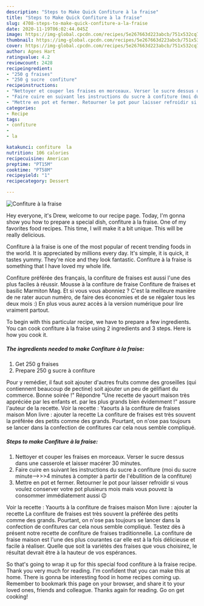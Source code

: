```yaml
---
description: "Steps to Make Quick Confiture à la fraise"
title: "Steps to Make Quick Confiture à la fraise"
slug: 4708-steps-to-make-quick-confiture-a-la-fraise
date: 2020-11-19T06:02:44.045Z
image: https://img-global.cpcdn.com/recipes/5e267663d223abcb/751x532cq70/confiture-a-la-fraise-photo-principale-de-la-recette.jpg
thumbnail: https://img-global.cpcdn.com/recipes/5e267663d223abcb/751x532cq70/confiture-a-la-fraise-photo-principale-de-la-recette.jpg
cover: https://img-global.cpcdn.com/recipes/5e267663d223abcb/751x532cq70/confiture-a-la-fraise-photo-principale-de-la-recette.jpg
author: Agnes Hart
ratingvalue: 4.2
reviewcount: 2428
recipeingredient:
- "250 g fraises"
- "250 g sucre  confiture"
recipeinstructions:
- "Nettoyer et couper les fraises en morceaux. Verser le sucre dessus dans une casserole et laisser macérer 30 minutes."
- "Faire cuire en suivant les instructions du sucre à confiture (moi du sucre minute--&gt;&gt;&gt;4 minutes à compter à partir de l&#39;ébullition de la confiture)"
- "Mettre en pot et fermer. Retourner le pot pour laisser refroidir si vous voulez conserver votre pot plusieurs mois mais vous pouvez la consommer immédiatement aussi 😉"
categories:
- Recipe
tags:
- confiture
- 
- la

katakunci: confiture  la 
nutrition: 106 calories
recipecuisine: American
preptime: "PT15M"
cooktime: "PT58M"
recipeyield: "1"
recipecategory: Dessert

---
```



![Confiture à la fraise](https://img-global.cpcdn.com/recipes/5e267663d223abcb/751x532cq70/confiture-a-la-fraise-photo-principale-de-la-recette.jpg)

Hey everyone, it's Drew, welcome to our recipe page. Today, I'm gonna show you how to prepare a special dish, confiture à la fraise. One of my favorites food recipes. This time, I will make it a bit unique. This will be really delicious.

Confiture à la fraise is one of the most popular of recent trending foods in the world. It is appreciated by millions every day. It's simple, it is quick, it tastes yummy. They're nice and they look fantastic. Confiture à la fraise is something that I have loved my whole life.

Confiture préférée des français, la confiture de fraises est aussi l&#39;une des plus faciles à réussir. Mousse à la confiture de fraise Confiture de fraises et basilic Marmiton Mag. Et si vous vous abonniez ? C&#39;est la meilleure manière de ne rater aucun numéro, de faire des économies et de se régaler tous les deux mois :) En plus vous aurez accès à la version numérique pour lire vraiment partout.


To begin with this particular recipe, we have to prepare a few ingredients. You can cook confiture à la fraise using 2 ingredients and 3 steps. Here is how you cook it.

<!--inarticleads1-->

##### The ingredients needed to make Confiture à la fraise:

1. Get 250 g fraises
1. Prepare 250 g sucre à confiture


Pour y remédier, il faut soit ajouter d&#39;autres fruits comme des groseilles (qui contiennent beaucoup de pectine) soit ajouter un peu de gélifiant du commerce. Bonne soirée !&#34; Répondre &#34;Une recette de yaourt maison très appréciée par les enfants et. par les plus grands bien évidemment !&#34; assure l&#39;auteur de la recette. Voir la recette : Yaourts à la confiture de fraises maison Mon livre : ajouter la recette La confiture de fraises est très souvent la préférée des petits comme des grands. Pourtant, on n&#39;ose pas toujours se lancer dans la confection de confitures car cela nous semble compliqué. 

<!--inarticleads2-->

##### Steps to make Confiture à la fraise:

1. Nettoyer et couper les fraises en morceaux. Verser le sucre dessus dans une casserole et laisser macérer 30 minutes.
1. Faire cuire en suivant les instructions du sucre à confiture (moi du sucre minute--&gt;&gt;&gt;4 minutes à compter à partir de l&#39;ébullition de la confiture)
1. Mettre en pot et fermer. Retourner le pot pour laisser refroidir si vous voulez conserver votre pot plusieurs mois mais vous pouvez la consommer immédiatement aussi 😉


Voir la recette : Yaourts à la confiture de fraises maison Mon livre : ajouter la recette La confiture de fraises est très souvent la préférée des petits comme des grands. Pourtant, on n&#39;ose pas toujours se lancer dans la confection de confitures car cela nous semble compliqué. Testez dès à présent notre recette de confiture de fraises traditionnelle. La confiture de fraise maison est l&#39;une des plus courantes car elle est à la fois délicieuse et facile à réaliser. Quelle que soit la variétés des fraises que vous choisirez, le résultat devrait être à la hauteur de vos espérances. 

So that's going to wrap it up for this special food confiture à la fraise recipe. Thank you very much for reading. I'm confident that you can make this at home. There is gonna be interesting food in home recipes coming up. Remember to bookmark this page on your browser, and share it to your loved ones, friends and colleague. Thanks again for reading. Go on get cooking!
